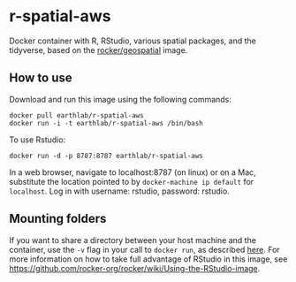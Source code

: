 # r-spatial-aws

Docker container with R, RStudio, various spatial packages, and the tidyverse, based on the [rocker/geospatial](https://github.com/rocker-org/geospatial) image.

## How to use

Download and run this image using the following commands:

```
docker pull earthlab/r-spatial-aws
docker run -i -t earthlab/r-spatial-aws /bin/bash
```    

To use Rstudio:

```
docker run -d -p 8787:8787 earthlab/r-spatial-aws
```

In a web browser, navigate to localhost:8787 (on linux) or on a Mac, substitute the location pointed to by `docker-machine ip default` for `localhost`.
Log in with username: rstudio, password: rstudio.

## Mounting folders

If you want to share a directory between your host machine and the container, use the `-v` flag in your call to `docker run`, as described [here](https://github.com/rocker-org/rocker/wiki/Sharing-files-with-host-machine).
For more information on how to take full advantage of RStudio in this image, see https://github.com/rocker-org/rocker/wiki/Using-the-RStudio-image.
